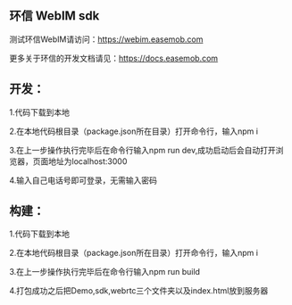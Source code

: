 ## 环信 WebIM sdk

测试环信WebIM请访问：https://webim.easemob.com

更多关于环信的开发文档请见：https://docs.easemob.com


## 开发：

1.代码下载到本地

2.在本地代码根目录（package.json所在目录）打开命令行，输入npm i

3.在上一步操作执行完毕后在命令行输入npm run dev,成功启动后会自动打开浏览器，页面地址为localhost:3000

4.输入自己电话号即可登录，无需输入密码


## 构建：

1.代码下载到本地

2.在本地代码根目录（package.json所在目录）打开命令行，输入npm i

3.在上一步操作执行完毕后在命令行输入npm run build

4.打包成功之后把Demo,sdk,webrtc三个文件夹以及index.html放到服务器
